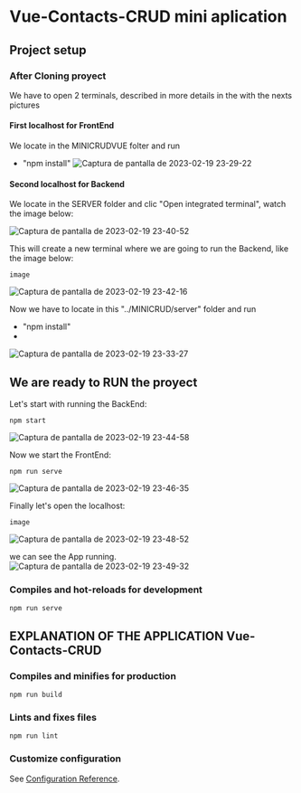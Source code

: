 # Vue-Contacts-CRUD mini aplication

## Project setup

### After Cloning proyect
We have to open 2 terminals, described in more details in the with the nexts pictures

#### First localhost for FrontEnd
We locate in the MINICRUDVUE folter and run 
* "npm install"
![Captura de pantalla de 2023-02-19 23-29-22](https://user-images.githubusercontent.com/82011423/220010678-1711edc4-e83e-4f70-a5bb-de673d01db60.png)

#### Second localhost for Backend
We locate in the SERVER folder and clic "Open integrated
terminal", watch the image below:

![Captura de pantalla de 2023-02-19 23-40-52](https://user-images.githubusercontent.com/82011423/220011047-71e4482c-0549-40d8-b769-a79f9649d262.png)

This will create a new terminal where we are going to run the
Backend, like the image below:
```
image
```
![Captura de pantalla de 2023-02-19 23-42-16](https://user-images.githubusercontent.com/82011423/220011198-0e50e529-17ae-43da-b4fd-c48a239092ff.png)

Now we have to locate in this "../MINICRUD/server" folder and run
* "npm install"
* 
![Captura de pantalla de 2023-02-19 23-33-27](https://user-images.githubusercontent.com/82011423/220011267-6e1bd1b6-247e-4979-ab9d-d76c84575f8d.png)

## We are ready to RUN the proyect
Let's start with running the BackEnd:
```
npm start
```
![Captura de pantalla de 2023-02-19 23-44-58](https://user-images.githubusercontent.com/82011423/220011481-fca41432-c165-48f4-b0be-c6120dde0eb2.png)

Now we start the FrontEnd:
```
npm run serve
```
![Captura de pantalla de 2023-02-19 23-46-35](https://user-images.githubusercontent.com/82011423/220011718-776716ff-d9dd-4c0d-ad8a-1bf71779f3c4.png)

Finally let's open the localhost:
```
image
```
![Captura de pantalla de 2023-02-19 23-48-52](https://user-images.githubusercontent.com/82011423/220012193-cb9b398a-b419-4fd7-ad7b-25ce951eb21f.png)

we can see the App running.
![Captura de pantalla de 2023-02-19 23-49-32](https://user-images.githubusercontent.com/82011423/220012064-c6ef3d79-47f7-4ff5-a477-f336bb7b63fe.png)

### Compiles and hot-reloads for development

```
npm run serve
```
## EXPLANATION OF THE APPLICATION Vue-Contacts-CRUD

### Compiles and minifies for production
```
npm run build
```

### Lints and fixes files
```
npm run lint
```

### Customize configuration
See [Configuration Reference](https://cli.vuejs.org/config/).
